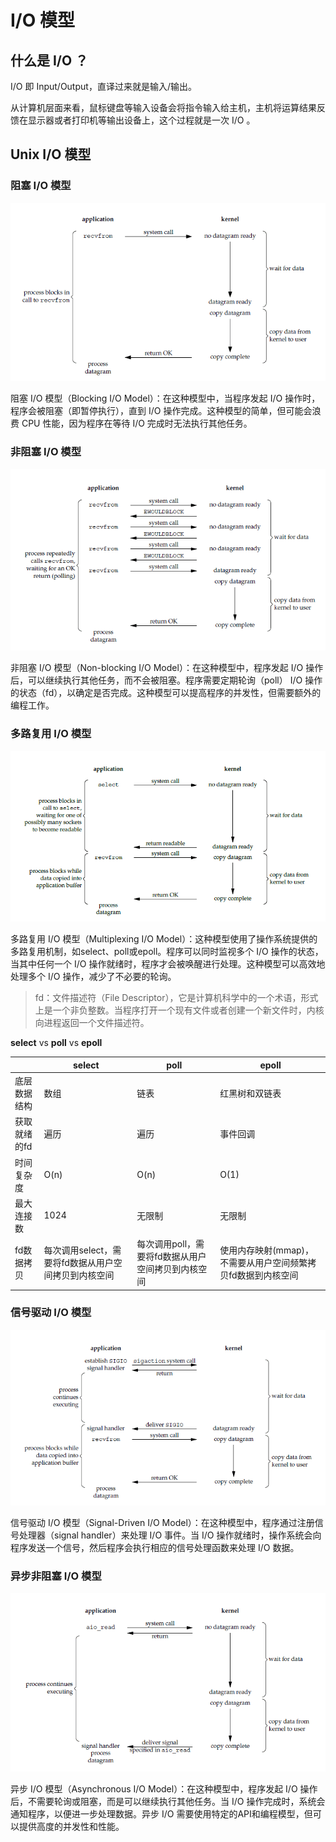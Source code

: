 # I/O 模型

## 什么是 I/O ？

 I/O 即 Input/Output，直译过来就是输入/输出。

从计算机层面来看，鼠标键盘等输入设备会将指令输入给主机，主机将运算结果反馈在显示器或者打印机等输出设备上，这个过程就是一次 I/O 。

## Unix I/O 模型

### 阻塞 I/O 模型

![阻塞 I/O 模型](assets/2023-09-06-19-54-21.png)

阻塞 I/O 模型（Blocking I/O Model）：在这种模型中，当程序发起 I/O 操作时，程序会被阻塞（即暂停执行），直到 I/O 操作完成。这种模型的简单，但可能会浪费 CPU 性能，因为程序在等待 I/O 完成时无法执行其他任务。

### 非阻塞 I/O 模型

![非阻塞 I/O 模型](assets/2023-09-06-19-54-50.png)

非阻塞 I/O 模型（Non-blocking I/O Model）：在这种模型中，程序发起 I/O 操作后，可以继续执行其他任务，而不会被阻塞。程序需要定期轮询（poll） I/O 操作的状态（fd），以确定是否完成。这种模型可以提高程序的并发性，但需要额外的编程工作。

### 多路复用 I/O 模型

![多路复用 I/O 模型](assets/2023-09-06-19-55-24.png)

多路复用 I/O 模型（Multiplexing I/O Model）：这种模型使用了操作系统提供的多路复用机制，如select、poll或epoll。程序可以同时监视多个 I/O 操作的状态，当其中任何一个 I/O 操作就绪时，程序才会被唤醒进行处理。这种模型可以高效地处理多个 I/O 操作，减少了不必要的轮询。

> fd：文件描述符（File Descriptor），它是计算机科学中的一个术语，形式上是一个非负整数。当程序打开一个现有文件或者创建一个新文件时，内核向进程返回一个文件描述符。

**select** vs **poll** vs **epoll**

|              | select                                               | poll                                               | epoll                                                        |
| ------------ | ---------------------------------------------------- | -------------------------------------------------- | ------------------------------------------------------------ |
| 底层数据结构 | 数组                                                 | 链表                                               | 红黑树和双链表                                               |
| 获取就绪的fd | 遍历                                                 | 遍历                                               | 事件回调                                                     |
| 时间复杂度   | O(n)                                                 | O(n)                                               | O(1)                                                         |
| 最大连接数   | 1024                                                 | 无限制                                             | 无限制                                                       |
| fd数据拷贝   | 每次调用select，需要将fd数据从用户空间拷贝到内核空间 | 每次调用poll，需要将fd数据从用户空间拷贝到内核空间 | 使用内存映射(mmap)，不需要从用户空间频繁拷贝fd数据到内核空间 |

### 信号驱动 I/O 模型

![信号驱动 I/O 模型](assets/2023-09-06-19-56-01.png)

信号驱动 I/O 模型（Signal-Driven I/O Model）：在这种模型中，程序通过注册信号处理器（signal handler）来处理 I/O 事件。当 I/O 操作就绪时，操作系统会向程序发送一个信号，然后程序会执行相应的信号处理函数来处理 I/O 数据。

### 异步非阻塞 I/O 模型

![异步非阻塞 I/O 模型](assets/2023-09-06-19-56-19.png)

异步 I/O 模型（Asynchronous I/O Model）：在这种模型中，程序发起 I/O 操作后，不需要轮询或阻塞，而是可以继续执行其他任务。当 I/O 操作完成时，系统会通知程序，以便进一步处理数据。异步 I/O 需要使用特定的API和编程模型，但可以提供高度的并发性和性能。
